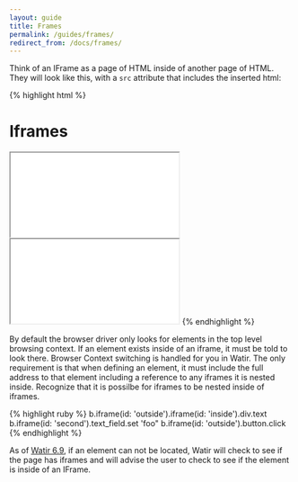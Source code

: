 ```yaml
---
layout: guide
title: Frames
permalink: /guides/frames/
redirect_from: /docs/frames/
---
```


Think of an IFrame as a page of HTML inside of another page of HTML. They will look
like this, with a `src` attribute that includes the inserted html:

{% highlight html %}
<body>
    <h1>Iframes</h1>
    <iframe src="iframe_1.html" id="iframe_1" name="iframe1"></iframe>
    <iframe src="frame_2.html" id="iframe_2" name="iframe2"></iframe>
</body>
{% endhighlight %}


By default the browser driver
only looks for elements in the top level browsing context. If an element exists inside
of an iframe, it must be told to look there. Browser Context switching is handled for you in Watir.
The only requirement is that when defining an element, it must include the full address to that
element including a reference to any iframes it is nested inside. Recognize that it is possilbe
for iframes to be nested inside of iframes.

{% highlight ruby %}
b.iframe(id: 'outside').iframe(id: 'inside').div.text
b.iframe(id: 'second').text_field.set 'foo"
b.iframe(id: 'outside').button.click
{% endhighlight %}

As of [Watir 6.9](/watir-6-9/), if an element can not be located, Watir will check to see
if the page has iframes and will advise the user to check to see if the element is inside of
an IFrame.
